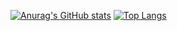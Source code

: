 [![Anurag's GitHub stats](https://github-readme-stats.vercel.app/api?username=vt-d)](https://github.com/anuraghazra/github-readme-stats)
[![Top Langs](https://github-readme-stats.vercel.app/api/top-langs/?username=vt-d&layout=compact)](https://github.com/anuraghazra/github-readme-stats)
